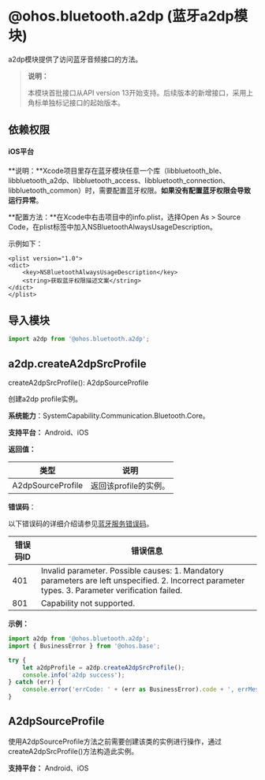 # @ohos.bluetooth.a2dp (蓝牙a2dp模块)

a2dp模块提供了访问蓝牙音频接口的方法。

> **说明：**
>
> 本模块首批接口从API version 13开始支持。后续版本的新增接口，采用上角标单独标记接口的起始版本。

## 依赖权限

#### iOS平台

**说明：**Xcode项目里存在蓝牙模块任意一个库（libbluetooth_ble、libbluetooth_a2dp、libbluetooth_access、libbluetooth_connection、libbluetooth_common）时，需要配置蓝牙权限。**如果没有配置蓝牙权限会导致运行异常**。

**配置方法：**在Xcode中右击项目中的info.plist，选择Open As > Source Code，在plist标签中加入NSBluetoothAlwaysUsageDescription。

示例如下：

```
<plist version="1.0">
<dict>
    <key>NSBluetoothAlwaysUsageDescription</key>
    <string>获取蓝牙权限描述文案</string>
</dict>
</plist>

```


## 导入模块

```js
import a2dp from '@ohos.bluetooth.a2dp';
```

## a2dp.createA2dpSrcProfile

createA2dpSrcProfile(): A2dpSourceProfile

创建a2dp profile实例。

**系统能力**：SystemCapability.Communication.Bluetooth.Core。

**支持平台：** Android、iOS

**返回值：**

| 类型                            | 说明         |
| ----------------------------- | ---------- |
| A2dpSourceProfile | 返回该profile的实例。 |

**错误码**：

以下错误码的详细介绍请参见[蓝牙服务错误码](../errorcodes/errorcode-bluetooth.md)。

| 错误码ID | 错误信息 |
| -------- | ---------------------------- |
|401 | Invalid parameter. Possible causes: 1. Mandatory parameters are left unspecified. 2. Incorrect parameter types. 3. Parameter verification failed.                         |
|801 | Capability not supported.                |


**示例：**

```js
import a2dp from '@ohos.bluetooth.a2dp';
import { BusinessError } from '@ohos.base';

try {
    let a2dpProfile = a2dp.createA2dpSrcProfile();
    console.info('a2dp success');
} catch (err) {
    console.error('errCode: ' + (err as BusinessError).code + ', errMessage: ' + (err as 			BusinessError).message);
}
```


## A2dpSourceProfile

使用A2dpSourceProfile方法之前需要创建该类的实例进行操作，通过createA2dpSrcProfile()方法构造此实例。

**支持平台：** Android、iOS